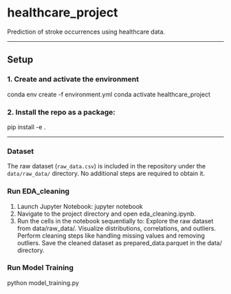 # healthcare_project
Prediction of stroke occurrences using healthcare data.

---

## **Setup**
### **1. Create and activate the environment**
conda env create -f environment.yml
conda activate healthcare_project

### **2. Install the repo as a package:**
pip install -e .

---
### Dataset
The raw dataset (`raw_data.csv`) is included in the repository under the `data/raw_data/` directory. No additional steps are required to obtain it.

### Run EDA_cleaning
1. Launch Jupyter Notebook: jupyter notebook
2. Navigate to the project directory and open eda_cleaning.ipynb.
3. Run the cells in the notebook sequentially to:
   Explore the raw dataset from data/raw_data/.
   Visualize distributions, correlations, and outliers.
   Perform cleaning steps like handling missing values and removing outliers.
   Save the cleaned dataset as prepared_data.parquet in the data/ directory.

### Run Model Training 
python model_training.py

